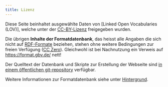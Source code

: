 ```yaml
---
title: Lizenz
---
```


Diese Seite beinhaltet ausgewählte Daten von [Linked Open Vocabularies (LOV)],
welche unter der [CC-BY-Lizenz] freigegeben wurden.

Die übrigen **Inhalte der Formatdatenbank**, das heisst alle Angaben die sich
nicht auf [RDF-Formate](rdf/lov) beziehen, stehen ohne weitere Bedingungen zur
freien Verfügung ([CC Zero](http://creativecommons.org/publicdomain/zero/1.0/)).
Gleichwohl ist bei Nachnutzung ein Verweis auf <https://format.gbv.de/> nett!

Der Quelltext der Datenbank und Skripte zur Erstellung der Webseite sind [in
einem öffentlichen git-repository](https://github.com/gbv/format.gbv.de)
verfügbar.

Weitere Informationen zur Formatdatenbank siehe unter [Hintergrund](about).

[CC-BY-Lizenz]: https://creativecommons.org/licenses/by/4.0/
